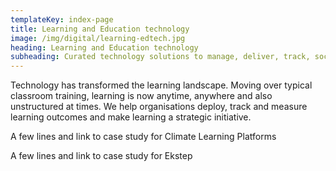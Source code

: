 ```yaml
---
templateKey: index-page
title: Learning and Education technology
image: /img/digital/learning-edtech.jpg
heading: Learning and Education technology
subheading: Curated technology solutions to manage, deliver, track, socialize and monetize learning and training for Businesses, Universities, Schools, Training companies & Content creators. 
---
```


Technology has transformed the learning landscape. Moving over typical classroom training, learning is now anytime, anywhere and also unstructured at times. We help organisations deploy, track and measure learning outcomes and make learning a strategic initiative. 

A few lines and link to case study for Climate Learning Platforms

A few lines and link to case study for Ekstep
